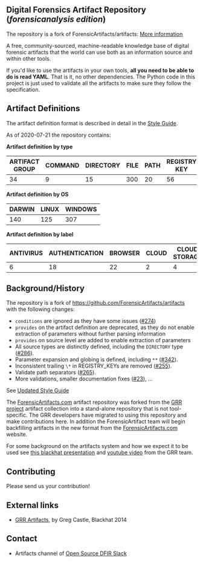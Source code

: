 ## Digital Forensics Artifact Repository (*forensicanalysis edition*)

The repository is a fork of ForensicArtifacts/artifacts: [More information](#backgroundhistory)

A free, community-sourced, machine-readable knowledge base of digital forensic
artifacts that the world can use both as an information source and within other
tools.

If you'd like to use the artifacts in your own tools, **all you need to be able
to do is read YAML**. That is it, no other dependencies. The Python code in
this project is just used to validate all the artifacts to make sure they
follow the specification.

## Artifact Definitions

The artifact definition format is described in detail in the [Style Guide](style_guide.md).

As of 2020-07-21 the repository contains:

**Artifact definition by type**

| ARTIFACT GROUP | COMMAND | DIRECTORY | FILE | PATH | REGISTRY KEY | REGISTRY VALUE | WMI |
|----------------|---------|-----------|------|------|--------------|----------------|-----|
|             34 |       9 |        15 |  300 |   20 |           56 |            121 |  26 |

**Artifact definition by OS**

| DARWIN | LINUX | WINDOWS |
|--------|-------|---------|
|    140 |   125 |     307 |

**Artifact definition by label**

| ANTIVIRUS | AUTHENTICATION | BROWSER | CLOUD | CLOUD STORAGE | CONFIGURATION FILES | DOCKER | EXTERNAL MEDIA | EXTERNALACCOUNT | HADOOP | HISTORY FILES | LOGS | MAIL | NETWORK | SOFTWARE | SYSTEM | USERS | IOS |
|-----------|----------------|---------|-------|---------------|---------------------|--------|----------------|-----------------|--------|---------------|------|------|---------|----------|--------|-------|-----|
|         6 |             18 |      22 |     2 |             4 |                  46 |      2 |              2 |               3 |      1 |             3 |   47 |   16 |      18 |       42 |    116 |    77 |   5 |

## Background/History

The repository is a fork of https://github.com/ForensicArtifacts/artifacts with the
following changes:
 - `conditions` are ignored as they have some issues ([#274](https://github.com/ForensicArtifacts/artifacts/issues/274))
 - `provides` on the artifact definition are deprecated, as they do not enable extraction of parameters without further parsing information
 - `provides` on source level are added to enable extraction of parameters
 - All source types are distinctly defined, including the `DIRECTORY` type ([#286](https://github.com/ForensicArtifacts/artifacts/issues/286)).
 - Parameter expansion and globing is defined, including `**` ([#342](https://github.com/ForensicArtifacts/artifacts/issues/342)).
 - Inconsistent trailing `\*` in REGISTRY_KEYs are removed ([#255](https://github.com/ForensicArtifacts/artifacts/issues/255)).
 - Validate path separators ([#265](https://github.com/ForensicArtifacts/artifacts/issues/265)).
 - More validations, smaller documentation fixes ([#23](https://github.com/ForensicArtifacts/artifacts/issues/23#issuecomment-469063370)), ...

See [Updated Style Guide](style_guide.md)

The [ForensicArtifacts.com](http://forensicartifacts.com/) artifact repository
was forked from the [GRR project](https://github.com/google/grr) artifact
collection into a stand-alone repository that is not tool-specific. The GRR
developers have migrated to using this repository and make contributions here. In
addition the ForensicArtifact team will begin backfilling artifacts in the new
format from the [ForensicArtifacts.com](http://forensicartifacts.com/) website.

For some background on the artifacts system and how we expect it to be used see
[this blackhat presentation](https://www.blackhat.com/us-14/archives.html#grr-find-all-the-badness-collect-all-the-things)
and [youtube video](https://www.youtube.com/watch?v=ren6QSvwFvg) from the GRR team.

## Contributing

Please send us your contribution!

## External links

* [GRR Artifacts](https://www.blackhat.com/docs/us-14/materials/us-14-Castle-GRR-Find-All-The-Badness-Collect-All-The-Things-WP.pdf), by Greg Castle, Blackhat 2014

## Contact

* Artifacts channel of [Open Source DFIR Slack](https://github.com/open-source-dfir/slack)
